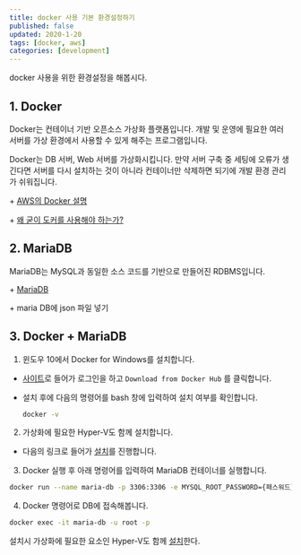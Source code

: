```yaml
---
title: docker 사용 기본 환경설정하기
published: false
updated: 2020-1-20
tags: [docker, aws]
categories: [development]
---
```


docker 사용을 위한 환경설정을 해봅시다.



## 1. Docker

  Docker는 컨테이너 기반 오픈소스 가상화 플랫폼입니다. 개발 및 운영에 필요한 여러 서버를 가상 환경에서 사용할 수 있게 해주는 프로그램입니다. 

  Docker는 DB 서버, Web 서버를 가상화시킵니다. 만약 서버 구축 중 세팅에 오류가 생긴다면 서버를 다시 설치하는 것이 아니라 컨테이너만 삭제하면 되기에 개발 환경 관리가 쉬워집니다. 

\+ [AWS의 Docker 설명](https://aws.amazon.com/ko/docker/)

\+ [왜 굳이 도커를 사용해야 하는가?](https://www.44bits.io/ko/post/why-should-i-use-docker-container)



## 2. MariaDB

  MariaDB는 MySQL과 동일한 소스 코드를 기반으로 만들어진 RDBMS입니다. 

\+ [MariaDB](https://mariadb.com/kb/ko/mariadb/)

\+ maria DB에 json 파일 넣기



## 3. Docker + MariaDB

1) 윈도우 10에서 Docker for Windows를 설치합니다.

- [사이트](https://docs.docker.com/docker-for-windows/install/)로 들어가 로그인을 하고 `Download from Docker Hub` 를 클릭합니다.

- 설치 후에 다음의 명령어를 bash 창에 입력하여 설치 여부를 확인합니다.

  ```bash
  docker -v
  ```


2) 가상화에 필요한 Hyper-V도 함께 설치합니다.

- 다음의 링크로 들어가 [설치](https://docs.microsoft.com/ko-kr/virtualization/hyper-v-on-windows/quick-start/enable-hyper-v)를 진행합니다.

3) Docker 실행 후 아래 명령어를 입력하여 MariaDB 컨테이너를 실행합니다.

```bash
docker run --name maria-db -p 3306:3306 -e MYSQL_ROOT_PASSWORD={패스워드} -d mariadb
```

4) Docker 명령어로 DB에 접속해봅니다.

```bash
docker exec -it maria-db -u root -p
```









설치시 가상화에 필요한 요소인 Hyper-V도 함께 [설치](https://docs.microsoft.com/ko-kr/virtualization/hyper-v-on-windows/quick-start/enable-hyper-v)한다.